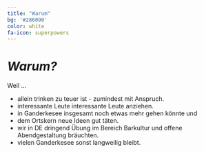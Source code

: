 ```yaml
---
title: "Warum"
bg: '#286090'
color: white
fa-icon: superpowers
---
```

# *Warum?*
Weil ...

* allein trinken zu teuer ist - zumindest mit Anspruch.
* interessante Leute interessante Leute anziehen.
* in Ganderkesee insgesamt noch etwas mehr gehen könnte und
* dem Ortskern neue Ideen gut täten.
* wir in DE dringend Übung im Bereich Barkultur und offene Abendgestaltung bräuchten.
* vielen Ganderkesee sonst langweilig bleibt.
